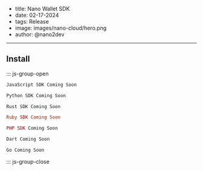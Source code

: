 - title: Nano Wallet SDK
- date: 02-17-2024
- tags: Release
- image: images/nano-cloud/hero.png
- author: @nano2dev
-----

## Install

::: js-group-open

```js
JavaScript SDK Coming Soon
```

```python
Python SDK Coming Soon
```

```rust
Rust SDK Coming Soon
```

```ruby
Ruby SDK Coming Soon
```

```php
PHP SDK Coming Soon
```

```dart
Dart Coming Soon
```

```go
Go Coming Soon
```

::: js-group-close